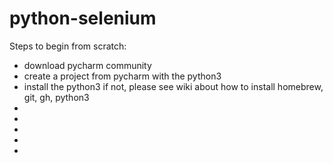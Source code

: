 # python-selenium

Steps to begin from scratch:

- download pycharm community
- create a project from pycharm with the python3
- install the python3 if not, please see wiki about how to install homebrew, git, gh, python3 
- 
- 
- 
- 
- 






